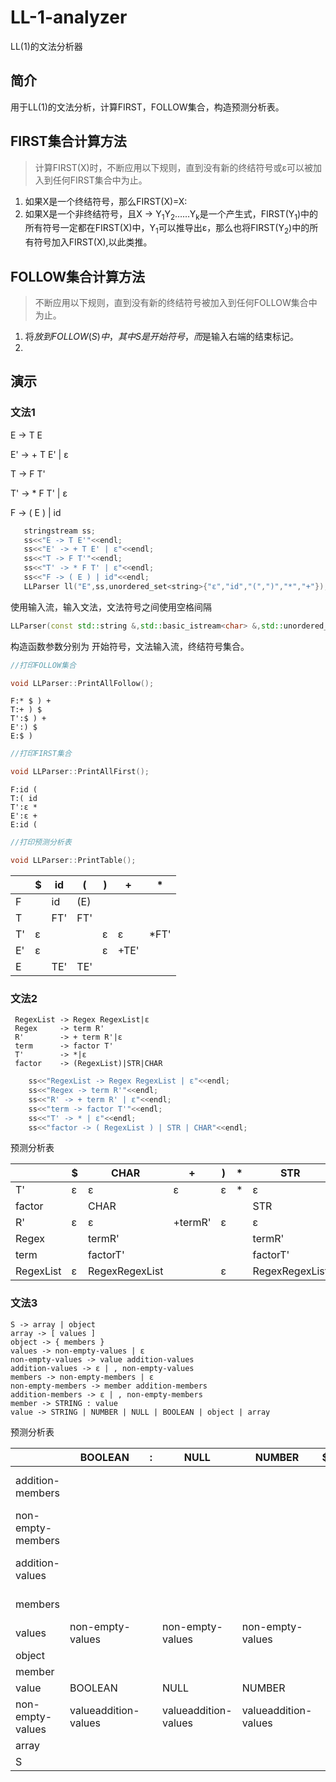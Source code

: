 # LL-1-analyzer
LL(1)的文法分析器

## 简介
用于LL(1)的文法分析，计算FIRST，FOLLOW集合，构造预测分析表。

## FIRST集合计算方法
> 计算FIRST(X)时，不断应用以下规则，直到没有新的终结符号或ε可以被加入到任何FIRST集合中为止。
1. 如果X是一个终结符号，那么FIRST(X)=X:
2. 如果X是一个非终结符号，且X -> Y<sub>1</sub>Y<sub>2</sub>……Y<sub>k</sub>是一个产生式，FIRST(Y<sub>1</sub>)中的所有符号一定都在FIRST(X)中，Y<sub>1</sub>可以推导出ε，那么也将FIRST(Y<sub>2</sub>)中的所有符号加入FIRST(X),以此类推。

## FOLLOW集合计算方法
> 不断应用以下规则，直到没有新的终结符号被加入到任何FOLLOW集合中为止。
1. 将$放到FOLLOW(S)中，其中S是开始符号，而$是输入右端的结束标记。
2. 

## 演示
### 文法1
 E -> T E

 E' -> + T E' | ε 

 T -> F T'

 T' -> * F T' | ε
 
 F -> ( E ) | id

 ```cpp
    stringstream ss;
    ss<<"E -> T E'"<<endl;
    ss<<"E' -> + T E' | ε"<<endl;
    ss<<"T -> F T'"<<endl;
    ss<<"T' -> * F T' | ε"<<endl;
    ss<<"F -> ( E ) | id"<<endl;
    LLParser ll("E",ss,unordered_set<string>{"ε","id","(",")","*","+"});
 ```
 使用输入流，输入文法，文法符号之间使用空格间隔
```cpp
LLParser(const std::string &,std::basic_istream<char> &,std::unordered_set<std::string>);

```
构造函数参数分别为 开始符号，文法输入流，终结符号集合。
```cpp
//打印FOLLOW集合

void LLParser::PrintAllFollow();
```
```
F:* $ ) + 
T:+ ) $ 
T':$ ) + 
E':) $ 
E:$ )
```


```cpp
//打印FIRST集合

void LLParser::PrintAllFirst();
```
```
F:id ( 
T:( id 
T':ε * 
E':ε + 
E:id (
```
```cpp
//打印预测分析表

void LLParser::PrintTable();
```

| | $| id| (| )| +| *|
---|---|---|---|---|---|---|
F|| id| (E)| | | | 
T|| FT'| FT'| | | | 
T'|ε| | | ε| ε| *FT'| 
E'|ε| | | ε| +TE'| | 
E|| TE'| TE'| | | | 

### 文法2
    
     RegexList -> Regex RegexList|ε
     Regex     -> term R'
     R'        -> + term R'|ε
     term      -> factor T'
     T'        -> *|ε
     factor    -> (RegexList)|STR|CHAR

```cpp
    ss<<"RegexList -> Regex RegexList | ε"<<endl;
    ss<<"Regex -> term R'"<<endl;
    ss<<"R' -> + term R' | ε"<<endl;
    ss<<"term -> factor T'"<<endl;
    ss<<"T' -> * | ε"<<endl;
    ss<<"factor -> ( RegexList ) | STR | CHAR"<<endl;
```

  预测分析表 
  
| | $| CHAR| +| )| *| STR| (|
---|---|---|---|---|---|---|---|
T'|ε| ε| ε| ε| *| ε| ε| 
factor|| CHAR| | | | STR| (RegexList)| 
R'|ε| ε| +termR'| ε| | ε| ε| 
Regex|| termR'| | | | termR'| termR'| 
term|| factorT'| | | | factorT'| factorT'| 
RegexList|ε| RegexRegexList| | ε| | RegexRegexList| RegexRegexList| 


### 文法3

    S -> array | object
    array -> [ values ]
    object -> { members }
    values -> non-empty-values | ε
    non-empty-values -> value addition-values
    addition-values -> ε | , non-empty-values
    members -> non-empty-members | ε
    non-empty-members -> member addition-members
    addition-members -> ε | , non-empty-members
    member -> STRING : value
    value -> STRING | NUMBER | NULL | BOOLEAN | object | array


预测分析表



| | BOOLEAN| :| NULL| NUMBER| $| }| {| ]| ,| [| STRING|
---|---|---|---|---|---|---|---|---|---|---|---|
addition-members|| | | | | ε| | | ,non-empty-members| | | 
non-empty-members|| | | | | | | | | | memberaddition-members| 
addition-values|| | | | | | | ε| ,non-empty-values| | | 
members|| | | | | ε| | | | | non-empty-members| 
values|non-empty-values| | non-empty-values| non-empty-values| | | non-empty-values| ε| | non-empty-values| non-empty-values| 
object|| | | | | | {members}| | | | | 
member|| | | | | | | | | | STRING:value| 
value|BOOLEAN| | NULL| NUMBER| | | object| | | array| STRING| 
non-empty-values|valueaddition-values| | valueaddition-values| valueaddition-values| | | valueaddition-values| | | valueaddition-values| valueaddition-values| 
array|| | | | | | | | | [values]| | 
S|| | | | | | object| | | array| | 
